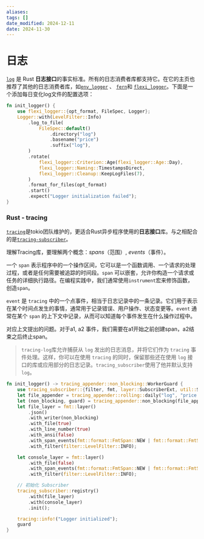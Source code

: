```yaml
---
aliases: 
tags: []
date_modified: 2024-12-11
date: 2024-11-30
---
```


# 日志

[`log`](https://crates.io/crates/log) 是 Rust **日志接口**的事实标准。所有的日志消费者库都支持它。在它的主页也推荐了其他的日志消费者库，如[`env_logger`](https://docs.rs/env_logger/*/env_logger/) 、 [`fern`](https://docs.rs/fern/*/fern/)和 [`flexi_logger`](https://crates.io/crates/flexi_logger)。下面是一个添加每日变化log文件的配置选项：

```rust
fn init_logger() {
    use flexi_logger::{opt_format, FileSpec, Logger};
    Logger::with(LevelFilter::Info)
        .log_to_file(
            FileSpec::default()
                .directory("log")
                .basename("price")
                .suffix("log"),
        )
        .rotate(
            flexi_logger::Criterion::Age(flexi_logger::Age::Day),
            flexi_logger::Naming::TimestampsDirect,
            flexi_logger::Cleanup::KeepLogFiles(7),
        )
        .format_for_files(opt_format)
        .start()
        .expect("Logger initialization failed");
}
```

### Rust - tracing

[`tracing`](https://docs.rs/tracing/latest/tracing/)是tokio团队维护的，更适合Rust异步程序使用的**日志接口**库。与之相配合的是[`tracing-subscriber`](https://docs.rs/tracing-subscriber)。

理解Tracing库，要理解两个概念：_spans_（范围）, _events_（事件）。

一个 `span` 表示程序中的一个操作区间，它可以是一个函数调用、一个请求的处理过程，或者是任何需要被追踪的时间段。`span` 可以嵌套，允许你构造一个请求或任务的详细执行路径。在编程实践中，我们通常使用`instrument`宏来修饰函数，创造`span`。

`event` 是 `tracing` 中的一个点事件，相当于日志记录中的一条记录。它们用于表示在某个时间点发生的事情，通常用于记录错误、用户操作、状态变更等。`event` 通常在某个 `span` 的上下文中记录，从而可以知道每个事件发生在什么操作过程中。

对应上文提出的问题。对于a1, a2 事件，我们需要在a1开始之前创建span，a2结束之后终止span。

> `tracing-log`库允许捕获从 `log` 发出的日志消息，并将它们作为 `tracing` 事件处理。这样，你可以在使用 `tracing` 的同时，保留那些还在使用 `log` 接口的库或应用部分的日志记录。`tracing_subscriber`使用了他并默认支持`log`。

```rust
fn init_logger() -> tracing_appender::non_blocking::WorkerGuard {
    use tracing_subscriber::{filter, fmt, layer::SubscriberExt, util::SubscriberInitExt, Layer};
    let file_appender = tracing_appender::rolling::daily("log", "price.log");
    let (non_blocking, guard) = tracing_appender::non_blocking(file_appender);
    let file_layer = fmt::layer()
        .json()
        .with_writer(non_blocking)
        .with_file(true)
        .with_line_number(true)
        .with_ansi(false)
        .with_span_events(fmt::format::FmtSpan::NEW | fmt::format::FmtSpan::CLOSE)
        .with_filter(filter::LevelFilter::INFO);

    let console_layer = fmt::layer()
        .with_file(false)
        .with_span_events(fmt::format::FmtSpan::NEW | fmt::format::FmtSpan::CLOSE)
        .with_filter(filter::LevelFilter::INFO);

    // 初始化 Subscriber
    tracing_subscriber::registry()
        .with(file_layer)
        .with(console_layer)
        .init();

    tracing::info!("Logger initialized");
    guard
}
```
